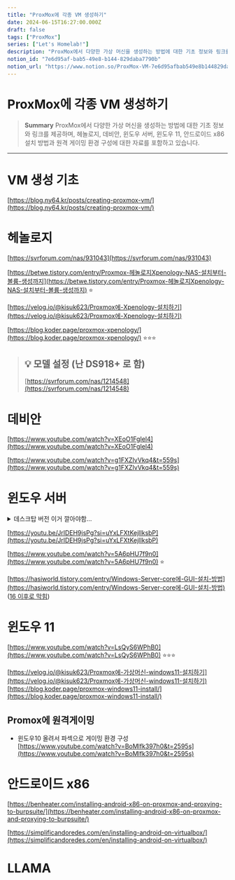 ```yaml
---
title: "ProxMox에 각종 VM 생성하기"
date: 2024-06-15T16:27:00.000Z
draft: false
tags: ["ProxMox"]
series: ["Let's Homelab!"]
description: "ProxMox에서 다양한 가상 머신을 생성하는 방법에 대한 기초 정보와 링크를 제공하며, 헤놀로지, 데비안, 윈도우 서버, 윈도우 11, 안드로이드 x86 설치 방법과 원격 게이밍 환경 구성에 대한 자료를 포함하고 있습니다."
notion_id: "7e6d95af-bab5-49e8-b144-829daba7790b"
notion_url: "https://www.notion.so/ProxMox-VM-7e6d95afbab549e8b144829daba7790b"
---
```


# ProxMox에 각종 VM 생성하기

> **Summary**
> ProxMox에서 다양한 가상 머신을 생성하는 방법에 대한 기초 정보와 링크를 제공하며, 헤놀로지, 데비안, 윈도우 서버, 윈도우 11, 안드로이드 x86 설치 방법과 원격 게이밍 환경 구성에 대한 자료를 포함하고 있습니다.

---

# VM 생성 기초

[https://blog.ny64.kr/posts/creating-proxmox-vm/](https://blog.ny64.kr/posts/creating-proxmox-vm/)

# 헤놀로지

[https://svrforum.com/nas/931043](https://svrforum.com/nas/931043)

[https://betwe.tistory.com/entry/Proxmox-헤놀로지Xpenology-NAS-설치부터-볼륨-생성까지](https://betwe.tistory.com/entry/Proxmox-헤놀로지Xpenology-NAS-설치부터-볼륨-생성까지) ⭐

[https://velog.io/@kisuk623/Proxmox에-Xpenology-설치하기](https://velog.io/@kisuk623/Proxmox에-Xpenology-설치하기)

[https://blog.koder.page/proxmox-xpenology/](https://blog.koder.page/proxmox-xpenology/) ⭐⭐⭐

> 💡 **모델 설정 (난 DS918+ 로 함)**
> ---
>
> [https://svrforum.com/nas/1214548](https://svrforum.com/nas/1214548)
>
>

# 데비안

[https://www.youtube.com/watch?v=XEoO1FgIel4](https://www.youtube.com/watch?v=XEoO1FgIel4)

[https://www.youtube.com/watch?v=g1FXZIvVkq4&t=559s](https://www.youtube.com/watch?v=g1FXZIvVkq4&t=559s)

# 윈도우 서버

<details>
<summary>데스크탑 버전 이거 깔아야함…</summary>

![Image](image_7386c7b1edc2.png)

</details>

[https://youtu.be/JrIDEH9jsPg?si=uYxLFXtKejlIksbP](https://youtu.be/JrIDEH9jsPg?si=uYxLFXtKejlIksbP)

[https://www.youtube.com/watch?v=5A6pHU7f9n0](https://www.youtube.com/watch?v=5A6pHU7f9n0) ⭐

[https://hasiworld.tistory.com/entry/Windows-Server-core에-GUI-설치-방법](https://hasiworld.tistory.com/entry/Windows-Server-core에-GUI-설치-방법) ([16 이후로 막힘](https://www.sysnet.pe.kr/2/0/12339))


# 윈도우 11

[https://www.youtube.com/watch?v=LsQyS6WPhB0](https://www.youtube.com/watch?v=LsQyS6WPhB0) ⭐⭐⭐

[https://velog.io/@kisuk623/Proxmox에-가상머신-windows11-설치하기](https://velog.io/@kisuk623/Proxmox에-가상머신-windows11-설치하기)
[https://blog.koder.page/proxmox-windows11-install/](https://blog.koder.page/proxmox-windows11-install/)

## Promox에 원격게이밍

- 윈도우10 올려서 파섹으로 게이밍 환경 구성
[https://www.youtube.com/watch?v=BoMlfk397h0&t=2595s](https://www.youtube.com/watch?v=BoMlfk397h0&t=2595s)

# 안드로이드 x86

[https://benheater.com/installing-android-x86-on-proxmox-and-proxying-to-burpsuite/](https://benheater.com/installing-android-x86-on-proxmox-and-proxying-to-burpsuite/)

[https://simplificandoredes.com/en/installing-android-on-virtualbox/](https://simplificandoredes.com/en/installing-android-on-virtualbox/)

# LLAMA

